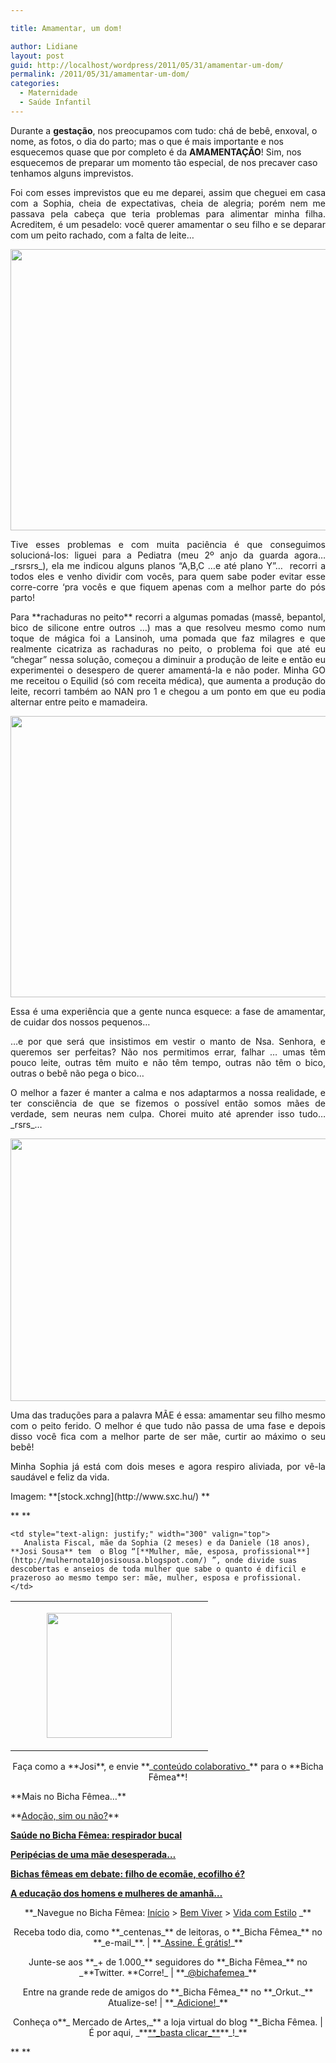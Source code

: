 ```yaml
---

title: Amamentar, um dom!

author: Lidiane
layout: post
guid: http://localhost/wordpress/2011/05/31/amamentar-um-dom/
permalink: /2011/05/31/amamentar-um-dom/
categories:
  - Maternidade
  - Saúde Infantil
---
```

Durante a **gestação**, nos preocupamos com tudo: chá de bebê, enxoval, o nome, as fotos, o dia do parto; mas o que é mais importante e nos esquecemos quase que por completo é da **AMAMENTAÇÃO**! Sim, nos esquecemos de preparar um momento tão especial, de nos precaver caso tenhamos alguns imprevistos.

<p style="text-align: justify;">
  Foi com esses imprevistos que eu me deparei, assim que cheguei em casa com a Sophia, cheia de expectativas, cheia de alegria; porém nem me passava pela cabeça que teria problemas para alimentar minha filha. Acreditem, é um pesadelo: você querer amamentar o seu filho e se deparar com um peito rachado, com a falta de leite&#8230;
</p>

<!--more-->

<p style="text-align: center;">
  <a href="http://www.trololodemulher.com.br/blog/wp-content/uploads/2011/05/amamentacao.jpg"><img class="alignnone size-full wp-image-6452" title="amamentação" src="http://www.trololodemulher.com.br/blog/wp-content/uploads/2011/05/amamentacao.jpg" alt="" width="600" height="450" /></a>
</p>

<p style="text-align: justify;">
  Tive esses problemas e com muita paciência é que conseguimos solucioná-los: liguei para a Pediatra (meu 2º anjo da guarda agora… _rsrsrs_), ela me indicou alguns planos “A,B,C &#8230;e até plano Y”…  recorri a todos eles e venho dividir com vocês, para quem sabe poder evitar esse corre-corre ‘pra vocês e que fiquem apenas com a melhor parte do pós parto!
</p>

<p style="text-align: justify;">
  Para **rachaduras no peito** recorri a algumas pomadas (massê, bepantol, bico de silicone entre outros &#8230;) mas a que resolveu mesmo como num toque de mágica foi a Lansinoh, uma pomada que faz milagres e que realmente cicatriza as rachaduras no peito, o problema foi que até eu “chegar” nessa solução, começou a diminuir a produção de leite e então eu experimentei o desespero de querer amamentá-la e não poder. Minha GO me receitou o Equilid (só com receita médica), que aumenta a produção do leite, recorri também ao NAN pro 1 e chegou a um ponto em que eu podia alternar entre peito e mamadeira.
</p>

<p style="text-align: center;">
  <a href="http://www.trololodemulher.com.br/blog/wp-content/uploads/2011/05/amamentacao1.jpg"><img class="alignnone size-full wp-image-6453" title="amamentação[1]" src="http://www.trololodemulher.com.br/blog/wp-content/uploads/2011/05/amamentacao1.jpg" alt="" width="600" height="450" /></a>
</p>

<p style="text-align: justify;">
  Essa é uma experiência que a gente nunca esquece: a fase de amamentar, de cuidar dos nossos pequenos…
</p>

<p style="text-align: justify;">
  …e por que será que insistimos em vestir o manto de Nsa. Senhora, e queremos ser perfeitas? Não nos permitimos errar, falhar &#8230; umas têm pouco leite, outras têm muito e não têm tempo, outras não têm o bico, outras o bebê não pega o bico…
</p>

<p style="text-align: justify;">
  O melhor a fazer é manter a calma e nos adaptarmos a nossa realidade, e ter consciência de que se fizemos o possível então somos mães de verdade, sem neuras nem culpa. Chorei muito até aprender isso tudo… _rsrs_&#8230;
</p>

<p style="text-align: center;">
  <a href="http://www.trololodemulher.com.br/blog/wp-content/uploads/2011/05/amamentacao2.jpg"><img class="alignnone size-full wp-image-6454" title="amamentação[2]" src="http://www.trololodemulher.com.br/blog/wp-content/uploads/2011/05/amamentacao2.jpg" alt="" width="600" height="420" /></a>
</p>

<p style="text-align: justify;">
  Uma das traduções para a palavra MÃE é essa: amamentar seu filho mesmo com o peito ferido. O melhor é que tudo não passa de uma fase e depois disso você fica com a melhor parte de ser mãe, curtir ao máximo o seu bebê!
</p>

<p style="text-align: justify;">
  Minha Sophia já está com dois meses e agora respiro aliviada, por vê-la saudável e feliz da vida.
</p>

<p style="text-align: justify;">
  Imagem: **[stock.xchng](http://www.sxc.hu/) **
</p>

** **

<table border="0" cellspacing="0" cellpadding="0" width="600">
  <tr>
    <td width="300" valign="top">
      <p style="text-align: center;">
        <a href="http://www.trololodemulher.com.br/blog/wp-content/uploads/2011/05/Josineide200.jpg"><img class="alignnone size-full wp-image-6458" title="Josineide200" src="http://www.trololodemulher.com.br/blog/wp-content/uploads/2011/05/Josineide200.jpg" alt="" width="200" height="200" /></a>
      </p>
    </td>
    
    <td style="text-align: justify;" width="300" valign="top">
       Analista Fiscal, mãe da Sophia (2 meses) e da Daniele (18 anos), **Josi Sousa** tem  o Blog “[**Mulher, mãe, esposa, profissional**](http://mulhernota10josisousa.blogspot.com/) ”, onde divide suas descobertas e anseios de toda mulher que sabe o quanto é dificil e prazeroso ao mesmo tempo ser: mãe, mulher, esposa e profissional.
    </td>
  </tr>
</table>

<p style="text-align: center;">
  Faça como a **Josi**, e envie **_<a href="http://www.trololodemulher.com.br/para-voce/conteudo-colaborativo/">conteúdo colaborativo</a>_** para o **Bicha Fêmea**!
</p>

<p style="text-align: left;">
  **Mais no Bicha Fêmea…**
</p>

<p style="text-align: left;">
  **<a href="http://www.trololodemulher.com.br/2011/03/03/adocao-sim-ou-nao/">Adoção, sim ou não?</a>**
</p>

**[Saúde no Bicha Fêmea: respirador bucal](http://www.trololodemulher.com.br/2010/08/18/saude-respirador-bucal/)**

**[Peripécias de uma mãe desesperada…](http://www.trololodemulher.com.br/2010/08/13/peripecias-de-uma-mae/)**

**[Bichas fêmeas em debate: filho de ecomãe, ecofilho é?](http://www.trololodemulher.com.br/2010/05/19/educacao-ecologica-criancas/)**

**[A educação dos homens e mulheres de amanhã…](http://www.trololodemulher.com.br/2009/12/02/educacao-domestica/)**

<p style="text-align: center;">
  **_Navegue no Bicha Fêmea: <a href="http://www.trololodemulher.com.br/">Início</a> > <a href="http://www.trololodemulher.com.br/bem-viver/">Bem Viver</a> > <a href="http://www.trololodemulher.com.br/category/estilo-de-vida/">Vida com Estilo</a> _**
</p>

<p style="text-align: center;">
  Receba todo dia, como **_centenas_** de leitoras, o **_Bicha Fêmea_** no **_e-mail_**. | **_<a href="http://feedburner.google.com/fb/a/mailverify?uri=blogbichafemea&loc=pt_BR">Assine. É grátis!</a>_**
</p>

<p style="text-align: center;">
  Junte-se aos **_+ de 1.000_** seguidores do **_Bicha Fêmea_** no _**Twitter. **Corre!_ | **_<a href="http://twitter.com/bichafemea">@bichafemea</a>_**
</p>

<p style="text-align: center;">
  Entre na grande rede de amigos do **_Bicha Fêmea_** no **_Orkut._** Atualize-se! | **_<a href="http://www.orkut.com.br/Main#Profile?uid=5161612886294499900">Adicione!</a>_**
</p>

<p style="text-align: center;">
  Conheça o**_ Mercado de Artes,_** a loja virtual do blog **_Bicha Fêmea. | É por aqui, _**<a href="http://www.trololodemulher.com.br/loja/">**_basta clicar_**</a>**_!_**
</p>

** **